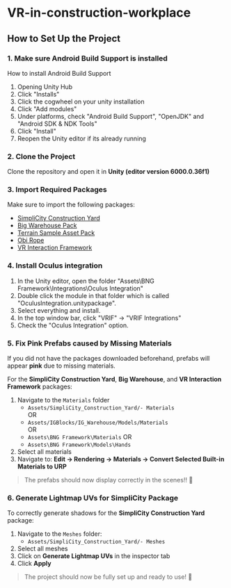 # VR-in-construction-workplace

## How to Set Up the Project

### 1. Make sure Android Build Support is installed

How to install Android Build Support
1. Opening Unity Hub
2. Click "Installs"
3. Click the cogwheel on your unity installation
4. Click "Add modules"
5. Under platforms, check "Android Build Support", "OpenJDK" and "Android SDK & NDK Tools"
6. Click "Install"
7. Reopen the Unity editor if its already running

### 2. Clone the Project
Clone the repository and open it in **Unity (editor version 6000.0.36f1)**

### 3. Import Required Packages
Make sure to import the following packages:
- [SimpliCity Construction Yard](https://assetstore.unity.com/packages/3d/environments/industrial/simplicity-construction-yard-72569)
- [Big Warehouse Pack](https://assetstore.unity.com/packages/3d/environments/industrial/big-warehouse-pack-96082)
- [Terrain Sample Asset Pack](https://assetstore.unity.com/packages/3d/environments/landscapes/terrain-sample-asset-pack-145808)
- [Obi Rope](https://assetstore.unity.com/packages/tools/physics/obi-rope-55579)
- [VR Interaction Framework](https://assetstore.unity.com/packages/templates/systems/vr-interaction-framework-161066)

### 4. Install Oculus integration

1. In the Unity editor, open the folder "Assets\BNG Framework\Integrations\Oculus Integration"
2. Double click the module in that folder which is called "OculusIntegration.unitypackage".
3. Select everything and install.
4. In the top window bar, click "VRIF" -> "VRIF Integrations"
5. Check the "Oculus Integration" option.

### 5. Fix Pink Prefabs caused by Missing Materials
If you did not have the packages downloaded beforehand, prefabs will appear **pink** due to missing materials.

For the **SimpliCity Construction Yard**, **Big Warehouse**, and **VR Interaction Framework** packages:
1. Navigate to the `Materials` folder
    - `Assets/SimpliCity_Construction_Yard/- Materials`    
OR
    - `Assets/IGBlocks/IG_Warehouse/Models/Materials`   
OR
    - `Assets\BNG Framework\Materials`
OR
    - `Assets\BNG Framework\Models\Hands`
2. Select all materials
3. Navigate to: **Edit → Rendering → Materials → Convert Selected Built-in Materials to URP**
    

> The prefabs should now display correctly in the scenes!! 🤯

### 6. Generate Lightmap UVs for SimpliCity Package
To correctly generate shadows for the **SimpliCity Construction Yard** package:
1. Navigate to the `Meshes` folder: 
    - `Assets/SimpliCity_Construction_Yard/- Meshes`
2. Select all meshes
3. Click on **Generate Lightmap UVs** in the inspector tab
4. Click **Apply**

> The project should now be fully set up and ready to use! 🚀
